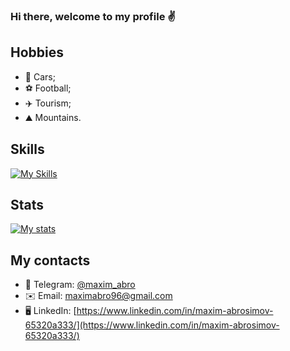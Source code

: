 ### Hi there, welcome to my profile ✌️

## Hobbies

- 🚗 Cars;
- ⚽️ Football;
- ✈️ Tourism;
- ⛰️ Mountains.

## Skills
[![My Skills](https://skillicons.dev/icons?i=js,ts,vue,nuxt,webpack,express,mysql,html,css,sass,express,vite,bash,bootstrap,tailwind,gulp,mongodb,nginx,git)](https://skillicons.dev)

## Stats
[![My stats](https://www.codewars.com/users/schwarzer88/badges/large)](https://www.codewars.com/users/schwarzer88)

## My contacts
- 📱 Telegram: [@maxim_abro](https://t.me/maxim_abro)
- ✉️ Email: [maximabro96@gmail.com](mailto:maximabro96@gmail.com)
- 🖥️ LinkedIn: [https://www.linkedin.com/in/maxim-abrosimov-65320a333/](https://www.linkedin.com/in/maxim-abrosimov-65320a333/)
